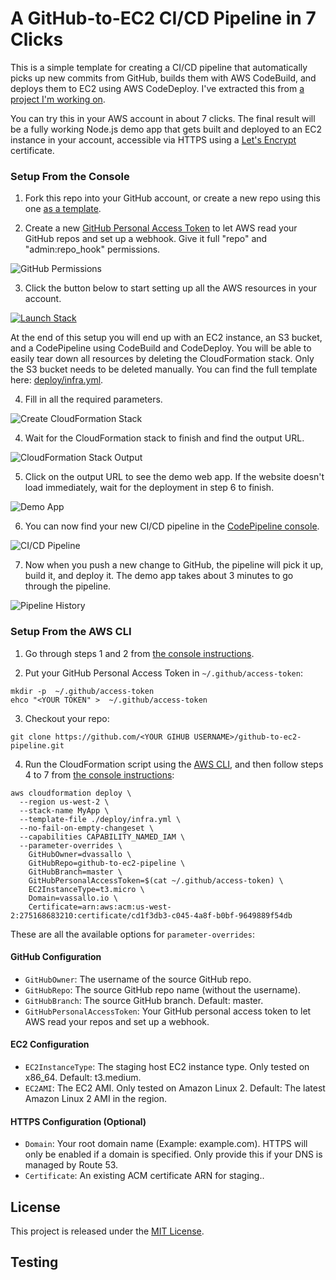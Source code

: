 # A GitHub-to-EC2 CI/CD Pipeline in 7 Clicks
This is a simple template for creating a CI/CD pipeline that automatically picks up new commits from GitHub, builds them with AWS CodeBuild, and deploys them to EC2 using AWS CodeDeploy. I've extracted this from [a project I'm working on](https://twitter.com/dvassallo/status/1126925437790081024).

You can try this in your AWS account in about 7 clicks. The final result will be a fully working Node.js demo app that gets built and deployed to an EC2 instance in your account, accessible via HTTPS using a [Let's Encrypt](https://letsencrypt.org) certificate.

### Setup From the Console

1. Fork this repo into your GitHub account, or create a new repo using this one [as a template](https://help.github.com/en/articles/creating-a-repository-from-a-template).

2. Create a new [GitHub Personal Access Token](https://github.com/settings/tokens) to let AWS read your GitHub repos and set up a webhook. Give it full "repo" and "admin:repo_hook" permissions.

![GitHub Permissions](/docs/github-permissions.png?raw=true)

3. Click the button below to start setting up all the AWS resources in your account.

[![Launch Stack](https://cdn.rawgit.com/buildkite/cloudformation-launch-stack-button-svg/master/launch-stack.svg)](https://console.aws.amazon.com/cloudformation/home?#/stacks/new?stackName=MyApp&templateURL=https://dvassallo.s3-us-west-2.amazonaws.com/github-to-ec2-pipeline/infra.yml)

At the end of this setup you will end up with an EC2 instance, an S3 bucket, and a CodePipeline using CodeBuild and CodeDeploy. You will be able to easily tear down all resources by deleting the CloudFormation stack. Only the S3 bucket needs to be deleted manually. You can find the full template here: [deploy/infra.yml](deploy/infra.yml).

4. Fill in all the required parameters.

![Create CloudFormation Stack](/docs/create-stack.png?raw=true)

4. Wait for the CloudFormation stack to finish and find the output URL.

![CloudFormation Stack Output](/docs/stack-output.png?raw=true)

5. Click on the output URL to see the demo web app. If the website doesn't load immediately, wait for the deployment in step 6 to finish.

![Demo App](/docs/app.png?raw=true)

6. You can now find your new CI/CD pipeline in the [CodePipeline console](https://console.aws.amazon.com/codesuite/codepipeline/pipelines).

![CI/CD Pipeline](/docs/pipeline.png?raw=true)

7. Now when you push a new change to GitHub, the pipeline will pick it up, build it, and deploy it. The demo app takes about 3 minutes to go through the pipeline.

![Pipeline History](/docs/pipeline-history.png?raw=true)

### Setup From the AWS CLI

1. Go through steps 1 and 2 from [the console instructions](#setup-from-the-console).

2. Put your GitHub Personal Access Token in  `~/.github/access-token`:

```
mkdir -p  ~/.github/access-token
ehco "<YOUR TOKEN" >  ~/.github/access-token
```

3. Checkout your repo:

```
git clone https://github.com/<YOUR GIHUB USERNAME>/github-to-ec2-pipeline.git
```

4. Run the CloudFormation script using the [AWS CLI](https://aws.amazon.com/cli/), and then follow steps 4 to 7 from [the console instructions](#setup-from-the-console):

```
aws cloudformation deploy \
  --region us-west-2 \
  --stack-name MyApp \
  --template-file ./deploy/infra.yml \
  --no-fail-on-empty-changeset \
  --capabilities CAPABILITY_NAMED_IAM \
  --parameter-overrides \
    GitHubOwner=dvassallo \
    GitHubRepo=github-to-ec2-pipeline \
    GitHubBranch=master \
    GitHubPersonalAccessToken=$(cat ~/.github/access-token) \
    EC2InstanceType=t3.micro \
    Domain=vassallo.io \
    Certificate=arn:aws:acm:us-west-2:275168683210:certificate/cd1f3db3-c045-4a8f-b0bf-9649889f54db
```

These are all the available options for `parameter-overrides`:

#### GitHub Configuration
* `GitHubOwner`: The username of the source GitHub repo.
* `GitHubRepo`: The source GitHub repo name (without the username).
* `GitHubBranch`: The source GitHub branch. Default: master.
* `GitHubPersonalAccessToken`: Your GitHub personal access token to let AWS read your repos and set up a webhook.

#### EC2 Configuration
* `EC2InstanceType`: The staging host EC2 instance type. Only tested on x86_64. Default: t3.medium.
* `EC2AMI`: The EC2 AMI. Only tested on Amazon Linux 2. Default: The latest Amazon Linux 2 AMI in the region.

#### HTTPS Configuration (Optional)
* `Domain`: Your root domain name (Example: example.com). HTTPS will only be enabled if a domain is specified. Only provide this if your DNS is managed by Route 53.
* `Certificate`: An existing ACM certificate ARN for staging.<YOUR DOMAIN>.

## License

This project is released under the [MIT License](LICENSE).





## Testing